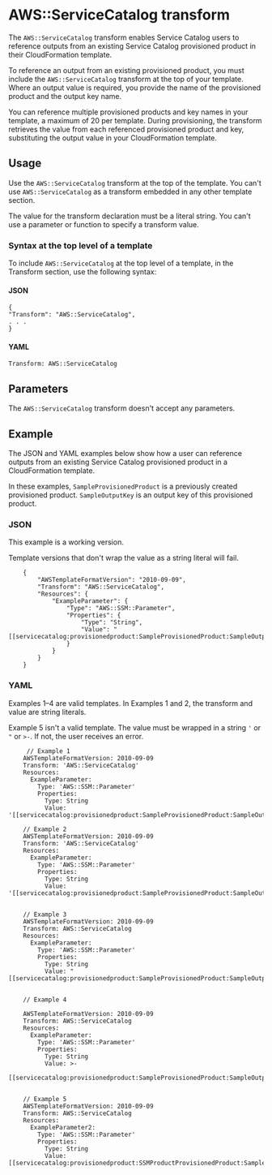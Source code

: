 # AWS::ServiceCatalog transform<a name="transform-aws-servicecatalog"></a>

The `AWS::ServiceCatalog` transform enables Service Catalog users to reference outputs from an existing Service Catalog provisioned product in their CloudFormation template\.

To reference an output from an existing provisioned product, you must include the `AWS::ServiceCatalog` transform at the top of your template\. Where an output value is required, you provide the name of the provisioned product and the output key name\.

You can reference multiple provisioned products and key names in your template, a maximum of 20 per template\. During provisioning, the transform retrieves the value from each referenced provisioned product and key, substituting the output value in your CloudFormation template\.

## Usage<a name="servicecatalog-usage"></a>

Use the `AWS::ServiceCatalog` transform at the top of the template\. You can't use `AWS::ServiceCatalog` as a transform embedded in any other template section\.

The value for the transform declaration must be a literal string\. You can't use a parameter or function to specify a transform value\.

### Syntax at the top level of a template<a name="servicecatalog-top-level-syntax"></a>

To include `AWS::ServiceCatalog` at the top level of a template, in the Transform section, use the following syntax:

#### JSON<a name="servicecatalog-top-level-syntax.json"></a>

```
{
"Transform": "AWS::ServiceCatalog",
. . .
}
```

#### YAML<a name="servicecatalog-top-level-syntax.yaml"></a>

```
Transform: AWS::ServiceCatalog
```

## Parameters<a name="servicecatalog-parameters"></a>

The `AWS::ServiceCatalog` transform doesn't accept any parameters\.

## Example<a name="servicecatalog-example-json"></a>

The JSON and YAML examples below show how a user can reference outputs from an existing Service Catalog provisioned product in a CloudFormation template\.

In these examples, `SampleProvisionedProduct` is a previously created provisioned product\. `SampleOutputKey` is an output key of this provisioned product\.

### JSON<a name="servicecatalog-json-transform.json"></a>

This example is a working version\.

Template versions that don't wrap the value as a string literal will fail\.

```
    {
        "AWSTemplateFormatVersion": "2010-09-09",
        "Transform": "AWS::ServiceCatalog",
        "Resources": {
            "ExampleParameter": {
                "Type": "AWS::SSM::Parameter",
                "Properties": {
                    "Type": "String",
                    "Value": "[[servicecatalog:provisionedproduct:SampleProvisionedProduct:SampleOutputKey]]"
                }
            }
        }
    }
```

### YAML<a name="servicecatalog-yaml-transform"></a>

Examples 1–4 are valid templates\. In Examples 1 and 2, the transform and value are string literals\.

Example 5 isn't a valid template\. The value must be wrapped in a string `'` or `"` or `>-`\. If not, the user receives an error\.

```
     // Example 1 
    AWSTemplateFormatVersion: 2010-09-09
    Transform: 'AWS::ServiceCatalog'
    Resources:
      ExampleParameter:
        Type: 'AWS::SSM::Parameter'
        Properties:
          Type: String
          Value: '[[servicecatalog:provisionedproduct:SampleProvisionedProduct:SampleOutputKey]]'
     
    // Example 2 
    AWSTemplateFormatVersion: 2010-09-09
    Transform: 'AWS::ServiceCatalog'
    Resources:
      ExampleParameter:
        Type: 'AWS::SSM::Parameter'
        Properties:
          Type: String
          Value: '[[servicecatalog:provisionedproduct:SampleProvisionedProduct:SampleOutputKey]]'
     
     
    // Example 3 
    AWSTemplateFormatVersion: 2010-09-09
    Transform: AWS::ServiceCatalog
    Resources:
      ExampleParameter:
        Type: 'AWS::SSM::Parameter'
        Properties:
          Type: String
          Value: "[[servicecatalog:provisionedproduct:SampleProvisionedProduct:SampleOutputKey]]"
     
     
    // Example 4 
     
    AWSTemplateFormatVersion: 2010-09-09
    Transform: AWS::ServiceCatalog
    Resources:
      ExampleParameter:
        Type: 'AWS::SSM::Parameter'
        Properties:
          Type: String
          Value: >-
            [[servicecatalog:provisionedproduct:SampleProvisionedProduct:SampleOutputKey]]
     
     
    // Example 5 
    AWSTemplateFormatVersion: 2010-09-09
    Transform: AWS::ServiceCatalog
    Resources:
      ExampleParameter2:
        Type: 'AWS::SSM::Parameter'
        Properties:
          Type: String
          Value: [[servicecatalog:provisionedproduct:SSMProductProvisionedProduct:SampleOutputKey]]
```